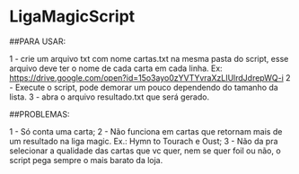 # LigaMagicScript

##PARA USAR:

1 - crie um arquivo txt com nome cartas.txt na mesma pasta do script, esse arquivo deve ter o nome de cada carta em cada linha. Ex: https://drive.google.com/open?id=15o3ayo0zYVTYvraXzLIUlrdJdrepWQ-i
2 - Execute o script, pode demorar um pouco dependendo do tamanho da lista.
3 - abra o arquivo resultado.txt que será gerado.

##PROBLEMAS:

1 - Só conta uma carta;
2 - Não funciona em cartas que retornam mais de um resultado na liga magic. Ex.: Hymn to Tourach e Oust;
3 - Não da pra selecionar a qualidade das cartas que vc quer, nem se quer foil ou não, o script pega sempre o mais barato da loja.
